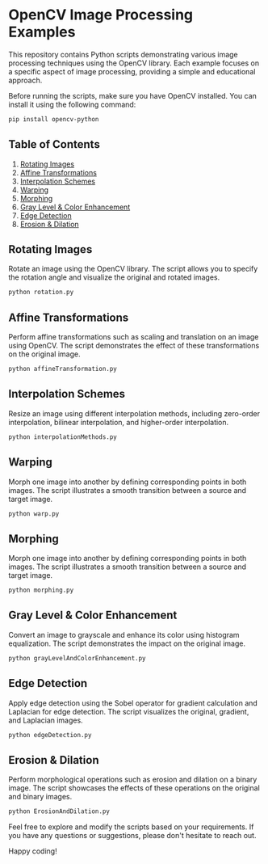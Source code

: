# OpenCV Image Processing Examples

This repository contains Python scripts demonstrating various image processing techniques using the OpenCV library. Each example focuses on a specific aspect of image processing, providing a simple and educational approach.

Before running the scripts, make sure you have OpenCV installed. You can install it using the following command:

```bash
pip install opencv-python
```

## Table of Contents

1. [Rotating Images](#rotating-images)
2. [Affine Transformations](#affine-transformations)
3. [Interpolation Schemes](#interpolation-schemes)
4. [Warping](#warping)
5. [Morphing](#morphing)
6. [Gray Level & Color Enhancement](#gray-level--color-enhancement)
7. [Edge Detection](#edge-detection)
8. [Erosion & Dilation](#erosion--dilation)

## Rotating Images
Rotate an image using the OpenCV library. The script allows you to specify the rotation angle and visualize the original and rotated images.
```bash
python rotation.py
```

## Affine Transformations
Perform affine transformations such as scaling and translation on an image using OpenCV. The script demonstrates the effect of these transformations on the original image.
```bash
python affineTransformation.py
```

## Interpolation Schemes
Resize an image using different interpolation methods, including zero-order interpolation, bilinear interpolation, and higher-order interpolation.
```bash
python interpolationMethods.py
```

## Warping
Morph one image into another by defining corresponding points in both images. The script illustrates a smooth transition between a source and target image.
```bash
python warp.py
```

## Morphing
Morph one image into another by defining corresponding points in both images. The script illustrates a smooth transition between a source and target image.
```bash
python morphing.py
```

## Gray Level & Color Enhancement
Convert an image to grayscale and enhance its color using histogram equalization. The script demonstrates the impact on the original image.
```bash
python grayLevelAndColorEnhancement.py
```

## Edge Detection
Apply edge detection using the Sobel operator for gradient calculation and Laplacian for edge detection. The script visualizes the original, gradient, and Laplacian images.
```bash
python edgeDetection.py
```

## Erosion & Dilation
Perform morphological operations such as erosion and dilation on a binary image. The script showcases the effects of these operations on the original and binary images.
```bash
python ErosionAndDilation.py
```




Feel free to explore and modify the scripts based on your requirements. If you have any questions or suggestions, please don't hesitate to reach out.

Happy coding!
